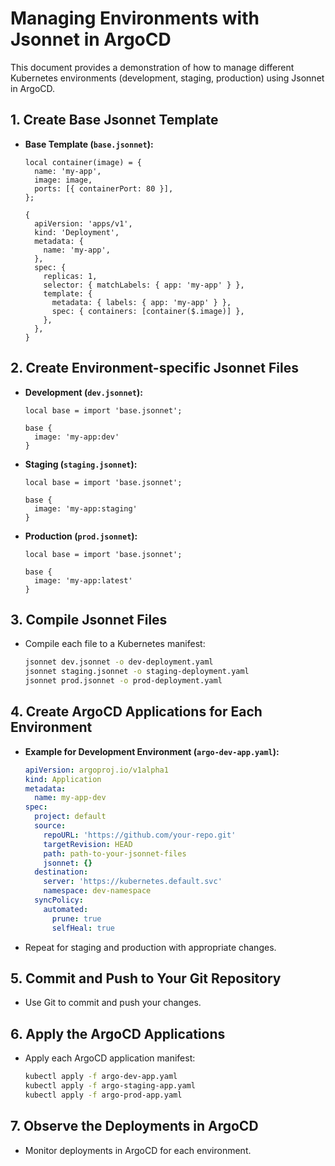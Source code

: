 # Managing Environments with Jsonnet in ArgoCD

This document provides a demonstration of how to manage different Kubernetes environments (development, staging, production) using Jsonnet in ArgoCD.

## 1. Create Base Jsonnet Template

- **Base Template (`base.jsonnet`):**

    ```jsonnet
    local container(image) = {
      name: 'my-app',
      image: image,
      ports: [{ containerPort: 80 }],
    };

    {
      apiVersion: 'apps/v1',
      kind: 'Deployment',
      metadata: {
        name: 'my-app',
      },
      spec: {
        replicas: 1,
        selector: { matchLabels: { app: 'my-app' } },
        template: {
          metadata: { labels: { app: 'my-app' } },
          spec: { containers: [container($.image)] },
        },
      },
    }
    ```

## 2. Create Environment-specific Jsonnet Files

- **Development (`dev.jsonnet`):**

    ```jsonnet
    local base = import 'base.jsonnet';

    base {
      image: 'my-app:dev'
    }
    ```

- **Staging (`staging.jsonnet`):**

    ```jsonnet
    local base = import 'base.jsonnet';

    base {
      image: 'my-app:staging'
    }
    ```

- **Production (`prod.jsonnet`):**

    ```jsonnet
    local base = import 'base.jsonnet';

    base {
      image: 'my-app:latest'
    }
    ```

## 3. Compile Jsonnet Files

- Compile each file to a Kubernetes manifest:

    ```bash
    jsonnet dev.jsonnet -o dev-deployment.yaml
    jsonnet staging.jsonnet -o staging-deployment.yaml
    jsonnet prod.jsonnet -o prod-deployment.yaml
    ```

## 4. Create ArgoCD Applications for Each Environment

- **Example for Development Environment (`argo-dev-app.yaml`):**

    ```yaml
    apiVersion: argoproj.io/v1alpha1
    kind: Application
    metadata:
      name: my-app-dev
    spec:
      project: default
      source:
        repoURL: 'https://github.com/your-repo.git'
        targetRevision: HEAD
        path: path-to-your-jsonnet-files
        jsonnet: {}
      destination:
        server: 'https://kubernetes.default.svc'
        namespace: dev-namespace
      syncPolicy:
        automated:
          prune: true
          selfHeal: true
    ```

- Repeat for staging and production with appropriate changes.

## 5. Commit and Push to Your Git Repository

- Use Git to commit and push your changes.

## 6. Apply the ArgoCD Applications

- Apply each ArgoCD application manifest:

    ```bash
    kubectl apply -f argo-dev-app.yaml
    kubectl apply -f argo-staging-app.yaml
    kubectl apply -f argo-prod-app.yaml
    ```

## 7. Observe the Deployments in ArgoCD

- Monitor deployments in ArgoCD for each environment.